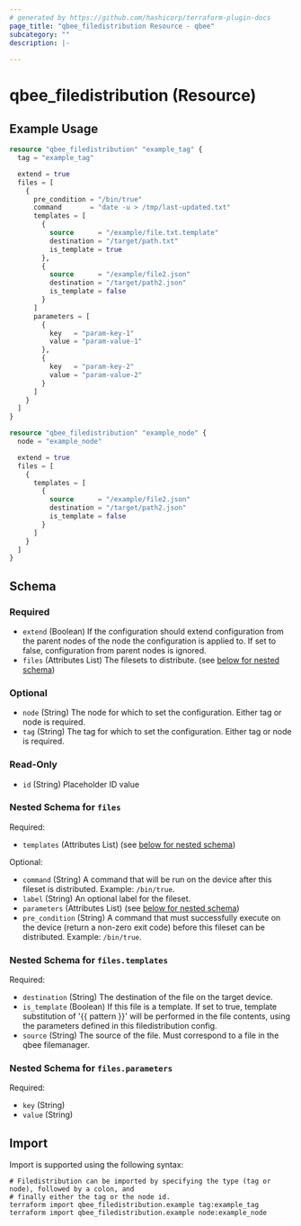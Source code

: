 ```yaml
---
# generated by https://github.com/hashicorp/terraform-plugin-docs
page_title: "qbee_filedistribution Resource - qbee"
subcategory: ""
description: |-
  
---
```


# qbee_filedistribution (Resource)



## Example Usage

```terraform
resource "qbee_filedistribution" "example_tag" {
  tag = "example_tag"

  extend = true
  files = [
    {
      pre_condition = "/bin/true"
      command       = "date -u > /tmp/last-updated.txt"
      templates = [
        {
          source      = "/example/file.txt.template"
          destination = "/target/path.txt"
          is_template = true
        },
        {
          source      = "/example/file2.json"
          destination = "/target/path2.json"
          is_template = false
        }
      ]
      parameters = [
        {
          key   = "param-key-1"
          value = "param-value-1"
        },
        {
          key   = "param-key-2"
          value = "param-value-2"
        }
      ]
    }
  ]
}

resource "qbee_filedistribution" "example_node" {
  node = "example_node"

  extend = true
  files = [
    {
      templates = [
        {
          source      = "/example/file2.json"
          destination = "/target/path2.json"
          is_template = false
        }
      ]
    }
  ]
}
```

<!-- schema generated by tfplugindocs -->
## Schema

### Required

- `extend` (Boolean) If the configuration should extend configuration from the parent nodes of the node the configuration is applied to. If set to false, configuration from parent nodes is ignored.
- `files` (Attributes List) The filesets to distribute. (see [below for nested schema](#nestedatt--files))

### Optional

- `node` (String) The node for which to set the configuration. Either tag or node is required.
- `tag` (String) The tag for which to set the configuration. Either tag or node is required.

### Read-Only

- `id` (String) Placeholder ID value

<a id="nestedatt--files"></a>
### Nested Schema for `files`

Required:

- `templates` (Attributes List) (see [below for nested schema](#nestedatt--files--templates))

Optional:

- `command` (String) A command that will be run on the device after this fileset is distributed. Example: `/bin/true`.
- `label` (String) An optional label for the fileset.
- `parameters` (Attributes List) (see [below for nested schema](#nestedatt--files--parameters))
- `pre_condition` (String) A command that must successfully execute on the device (return a non-zero exit code) before this fileset can be distributed. Example: `/bin/true`.

<a id="nestedatt--files--templates"></a>
### Nested Schema for `files.templates`

Required:

- `destination` (String) The destination of the file on the target device.
- `is_template` (Boolean) If this file is a template. If set to true, template substitution of '\{\{ pattern \}\}' will be performed in the file contents, using the parameters defined in this filedistribution config.
- `source` (String) The source of the file. Must correspond to a file in the qbee filemanager.


<a id="nestedatt--files--parameters"></a>
### Nested Schema for `files.parameters`

Required:

- `key` (String)
- `value` (String)

## Import

Import is supported using the following syntax:

```shell
# Filedistribution can be imported by specifying the type (tag or node), followed by a colon, and
# finally either the tag or the node id.
terraform import qbee_filedistribution.example tag:example_tag
terraform import qbee_filedistribution.example node:example_node
```
